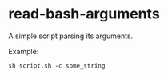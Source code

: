 # read-bash-arguments

A simple script parsing its arguments.

Example:

`sh script.sh -c some_string`
